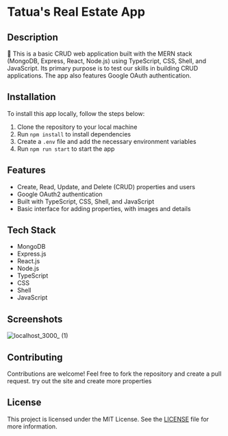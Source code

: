 # Tatua's Real Estate App

## Description
🏡 This is a basic CRUD web application built with the MERN stack (MongoDB, Express, React, Node.js) using TypeScript, CSS, Shell, and JavaScript. Its primary purpose is to test our skills in building CRUD applications. The app also features Google OAuth authentication.

## Installation
To install this app locally, follow the steps below:

1. Clone the repository to your local machine
2. Run `npm install` to install dependencies
3. Create a `.env` file and add the necessary environment variables
4. Run `npm run start` to start the app

## Features
- Create, Read, Update, and Delete (CRUD) properties and users
- Google OAuth2 authentication
- Built with TypeScript, CSS, Shell, and JavaScript
- Basic interface for adding properties, with images and details

## Tech Stack
- MongoDB
- Express.js
- React.js
- Node.js
- TypeScript
- CSS
- Shell
- JavaScript

## Screenshots
![localhost_3000_ (1)](https://user-images.githubusercontent.com/84116117/222265456-bb311168-a459-4aa7-9e38-d8af4f67fcec.png)

## Contributing
Contributions are welcome! Feel free to fork the repository and create a pull request.
try out the site and create more properties

## License
This project is licensed under the MIT License. See the [LICENSE](/LICENSE) file for more information.
